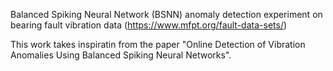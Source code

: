 Balanced Spiking Neural Network (BSNN) anomaly detection experiment on bearing fault vibration data (https://www.mfpt.org/fault-data-sets/)

This work takes inspiratin from the paper "Online Detection of Vibration Anomalies Using Balanced Spiking Neural Networks".
